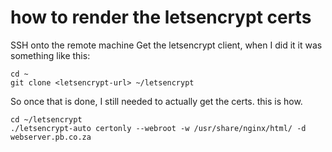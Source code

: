 # how to render the letsencrypt certs

SSH onto the remote machine
Get the letsencrypt client, when I did it it was something like this:
```
cd ~
git clone <letsencrypt-url> ~/letsencrypt

```

So once that is done, I still needed to actually get the certs. this is how.

```
cd ~/letsencrypt
./letsencrypt-auto certonly --webroot -w /usr/share/nginx/html/ -d webserver.pb.co.za 
```
